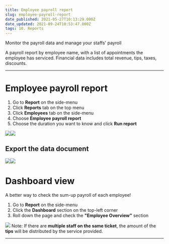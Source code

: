 ```yaml
---
title: Employee payroll report
slug: employee-payroll-report
date_published: 2021-05-27T10:13:29.000Z
date_updated: 2021-09-24T10:53:47.000Z
tags: 10. Reports
---
```


Monitor the payroll data and manage your staffs' payroll

A payroll report by employee name, with a list of appointments the employee has serviced. Financial data includes total revenue, tips, taxes, discounts.

---

# Employee payroll report

1. Go to **Report** on the side-menu
2. Click **Reports** tab on the top menu
3. Click **Employees** tab on the side-menu
4. Choose **Employee payroll report**
5. Choose the duration you want to know and click **Run report**

![](__GHOST_URL__/content/images/2021/09/CleanShot-2021-09-15-at-10.48.56.png)![](__GHOST_URL__/content/images/2021/09/CleanShot-2021-09-15-at-10.51.30.gif)
## Export the data document
![](__GHOST_URL__/content/images/2021/09/CleanShot-2021-09-15-at-10.53.23.png)![](__GHOST_URL__/content/images/2021/09/CleanShot-2021-09-15-at-10.56.14.gif)
# Dashboard view

A better way to check the sum-up payroll of each employee!

1. Go to **Report** on the side-menu
2. Click the **Dashboard** section on the top-left corner 
3. Roll down the page and check the **"Employee Overview"** section

![](__GHOST_URL__/content/images/2021/09/CleanShot-2021-09-15-at-10.59.49.png)
Note: If there are **multiple staff on the same ticket**, the amount of the **tips** will be distributed by the service provided.

---

